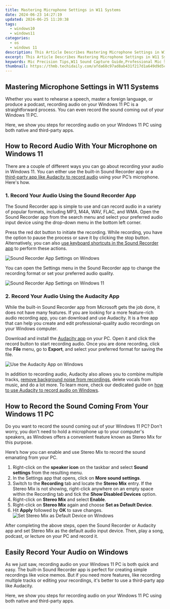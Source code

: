 ```yaml
---
title: Mastering Microphone Settings in W11 Systems
date: 2024-06-23 14:27:19
updated: 2024-06-25 11:20:38
tags:
  - windows10
  - windows11
categories:
  - os
  - windows 11
description: This Article Describes Mastering Microphone Settings in W11 Systems
excerpt: This Article Describes Mastering Microphone Settings in W11 Systems
keywords: Mic Precision Tips,W11 Sound Capture Guide,Professional Mic Setting,Audio Quality Control W11,Optimizing Mic Settings W11,Microphone Techniques W11,Enhancing Sound Capture in W11,W11 Audio Tech Guide,Sound Mic Expertise W11,Optimizing W11 Mic Settings,Mic Control for W11 Systems,Mastering Microphone W11,Elevate W11 Sound Quality
thumbnail: https://thmb.techidaily.com/afda68c97ad8ab431f217d1a649d9d5c1081b7b5e12422de4ab2672dba23567f.jpg
---
```


## Mastering Microphone Settings in W11 Systems

 Whether you want to rehearse a speech, master a foreign language, or produce a podcast, recording audio on your Windows 11 PC is a straightforward process. You can even record the sound coming out of your Windows 11 PC.

 Here, we show you steps for recording audio on your Windows 11 PC using both native and third-party apps.

## How to Record Audio With Your Microphone on Windows 11

 There are a couple of different ways you can go about recording your audio in Windows 11\. You can either use the built-in Sound Recorder app or a [third-party app like Audacity to record audio](https://www.makeuseof.com/tag/6-awesome-alternatives-to-audacity-for-recording-and-editing-audio/) using your PC’s microphone. Here's how.

### 1\. Record Your Audio Using the Sound Recorder App

 The Sound Recorder app is simple to use and can record audio in a variety of popular formats, including MP3, M4A, WAV, FLAC, and WMA. Open the Sound Recorder app from the search menu and select your preferred audio input device using the drop-down menu in the bottom left corner.

 Press the red dot button to initiate the recording. While recording, you have the option to pause the process or save it by clicking the stop button. Alternatively, you can also [use keyboard shortcuts in the Sound Recorder app](https://www.makeuseof.com/windows-11-voice-recorder-keyboard-shortcuts/) to perform these actions.

![Sound Recorder App Settings on Windows](https://static1.makeuseofimages.com/wordpress/wp-content/uploads/2023/09/sound-recorder-app-settings-on-windows.jpg)

 You can open the Settings menu in the Sound Recorder app to change the recording format or set your preferred audio quality.

![Sound Recorder App Settings on Windows 11](https://static1.makeuseofimages.com/wordpress/wp-content/uploads/2023/09/sound-recorder-app-settings-on-windows-11.jpg)

### 2\. Record Your Audio Using the Audacity App

 While the built-in Sound Recorder app from Microsoft gets the job done, it does not have many features. If you are looking for a more feature-rich audio recording app, you can download and use Audacity. It is a free app that can help you create and edit professional-quality audio recordings on your Windows computer.

 Download and install the [Audacity app](https://www.audacityteam.org/download/) on your PC. Open it and click the record button to start recording audio. Once you are done recording, click the **File** menu, go to **Export**, and select your preferred format for saving the file.

![Use the Audacity App on Windows](https://static1.makeuseofimages.com/wordpress/wp-content/uploads/2023/09/use-the-audacity-app-on-windows.jpg)

 In addition to recording audio, Audacity also allows you to combine multiple tracks, [remove background noise from recordings](https://www.makeuseof.com/tag/remove-ambient-noise-audio-files-audacity/), delete vocals from music, and do a lot more. To learn more, check our dedicated guide on [how to use Audacity to record audio on Windows](https://www.makeuseof.com/how-to-use-audacity-to-record-audio/).

## How to Record the Sound Coming From Your Windows 11 PC

 Do you want to record the sound coming out of your Windows 11 PC? Don't worry, you don't need to hold a microphone up to your computer's speakers, as Windows offers a convenient feature known as Stereo Mix for this purpose.

 Here’s how you can enable and use Stereo Mix to record the sound emanating from your PC.

1. Right-click on the **speaker icon** on the taskbar and select **Sound settings** from the resulting menu.
2. In the Settings app that opens, click on **More sound settings**.
3. Switch to the **Recording** tab and locate the **Stereo Mix** entry. If the Stereo Mix is not showing, right-click anywhere on an empty space within the Recording tab and tick the **Show Disabled Devices** option.
4. Right-click on **Stereo Mix** and select **Enable**.
5. Right-click on **Stereo Mix** again and choose **Set as Default Device**.
6. Hit **Apply** followed by **OK** to save changes.  
![Set Stereo Mix as Default Device on Windows](https://static1.makeuseofimages.com/wordpress/wp-content/uploads/2023/09/set-stereo-mix-as-default-device-on-windows.jpg)

 After completing the above steps, open the Sound Recorder or Audacity app and set Stereo Mix as the default audio input device. Then, play a song, podcast, or lecture on your PC and record it.

## Easily Record Your Audio on Windows

 As we just saw, recording audio on your Windows 11 PC is both quick and easy. The built-in Sound Recorder app is perfect for creating simple recordings like voice memos. But if you need more features, like recording multiple tracks or editing your recordings, it's better to use a third-party app like Audacity.

 Here, we show you steps for recording audio on your Windows 11 PC using both native and third-party apps.
